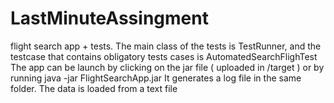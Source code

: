 # LastMinuteAssingment

flight search app +  tests.
The main class of the tests is TestRunner, and the testcase that contains obligatory  tests cases  is AutomatedSearchFlighTest
The app can be launch by clicking on the jar file ( uploaded in /target ) or by running java -jar FlightSearchApp.jar
It generates a log file in the same folder.
The data is loaded from a text file
